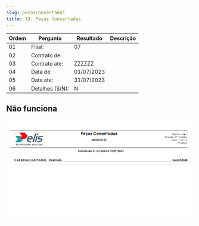 ```yaml
---
slug: pecasconsertadas
title: 19. Peças Consertadas
---
```


Ordem | Pergunta | Resultado | Descrição
----- | -------- | --------- | ---------
01    |Filial: |07 |
02    |Contrato de: | |
03    |Contrato ate: |ZZZZZZ |
04    |Data de: | 01/07/2023|
05    |Data ate: |31/07/2023 |
06    |Detalhes (S/N): |N |

## Não funciona

![Alt text](image-12.png)
